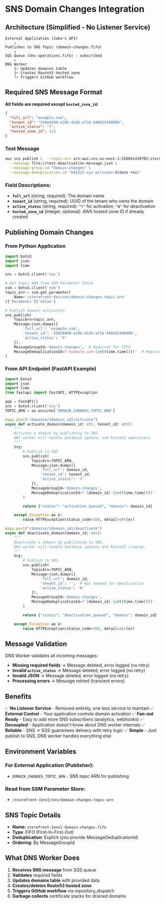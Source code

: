 # SNS Domain Changes Integration

## Architecture (Simplified - No Listener Service)

```
External Application (Jake's API)
    ↓
Publishes to SNS Topic (domain-changes.fifo)
    ↓
SQS Queue (dns-operations.fifo) - subscribed
    ↓
DNS Worker
    ├─ Updates domains table
    ├─ Creates Route53 hosted zone
    └─ Triggers GitHub workflow
```

## Required SNS Message Format

**All fields are required except `hosted_zone_id`:**

```json
{
  "full_url": "example.com",
  "tenant_id": "550e8400-e29b-41d4-a716-446655440000",
  "active_status": "Y",
  "hosted_zone_id": 123
}
```

### Test Message
```bash
aws sns publish \  --topic-arn arn:aws:sns:us-east-1:156041439702:storefront-dev-domain-changes.fifo \
  --message file://test-deactivation-message.json \
  --message-group-id "domain-changes" \
  --message-deduplication-id "042322-xyz-activate-$(date +%s)"
```

### Field Descriptions:

- **`full_url`** (string, required): The domain name
- **`tenant_id`** (string, required): UUID of the tenant who owns the domain
- **`active_status`** (string, required): `"Y"` for activation, `"N"` for deactivation
- **`hosted_zone_id`** (integer, optional): AWS hosted zone ID if already created

## Publishing Domain Changes

### From Python Application

```python
import boto3
import json
import time

sns = boto3.client('sns')

# Get topic ARN from SSM Parameter Store
ssm = boto3.client('ssm')
topic_arn = ssm.get_parameter(
    Name='/storefront-dev/sns/domain-changes-topic-arn'
)['Parameter']['Value']

# Publish domain activation
sns.publish(
    TopicArn=topic_arn,
    Message=json.dumps({
        'full_url': 'example.com',
        'tenant_id': '550e8400-e29b-41d4-a716-446655440000',
        'active_status': 'Y'
    }),
    MessageGroupId='domain-changes',  # Required for FIFO
    MessageDeduplicationId=f'example.com-{int(time.time())}'  # Required for FIFO
)
```

### From API Endpoint (FastAPI Example)

```python
import boto3
import json
import time
from fastapi import FastAPI, HTTPException

app = FastAPI()
sns = boto3.client('sns')
TOPIC_ARN = os.environ['DOMAIN_CHANGES_TOPIC_ARN']

@app.post("/domains/{domain_id}/activate")
async def activate_domain(domain_id: str, tenant_id: str):
    """
    Activate a domain by publishing to SNS.
    DNS worker will handle database updates and Route53 operations.
    """
    try:
        # Publish to SNS
        sns.publish(
            TopicArn=TOPIC_ARN,
            Message=json.dumps({
                'full_url': domain_id,
                'tenant_id': tenant_id,
                'active_status': 'Y'
            }),
            MessageGroupId='domain-changes',
            MessageDeduplicationId=f'{domain_id}-{int(time.time())}'
        )

        return {"status": "activation_queued", "domain": domain_id}

    except Exception as e:
        raise HTTPException(status_code=500, detail=str(e))

@app.post("/domains/{domain_id}/deactivate")
async def deactivate_domain(domain_id: str):
    """
    Deactivate a domain by publishing to SNS.
    DNS worker will handle database updates and Route53 cleanup.
    """
    try:
        # Publish to SNS
        sns.publish(
            TopicArn=TOPIC_ARN,
            Message=json.dumps({
                'full_url': domain_id,
                'tenant_id': '',  # Not needed for deactivation
                'active_status': 'N'
            }),
            MessageGroupId='domain-changes',
            MessageDeduplicationId=f'{domain_id}-{int(time.time())}'
        )

        return {"status": "deactivation_queued", "domain": domain_id}

    except Exception as e:
        raise HTTPException(status_code=500, detail=str(e))
```

## Message Validation

DNS Worker validates all incoming messages:

- **Missing required fields** → Message deleted, error logged (no retry)
- **Invalid `active_status`** → Message deleted, error logged (no retry)
- **Invalid JSON** → Message deleted, error logged (no retry)
- **Processing errors** → Message retried (transient errors)

## Benefits

✅ **No Listener Service** - Removed entirely, one less service to maintain
✅ **External Control** - Your application controls domain activation
✅ **Fan-out Ready** - Easy to add more SNS subscribers (analytics, webhooks)
✅ **Decoupled** - Application doesn't know about DNS worker internals
✅ **Reliable** - SNS → SQS guarantees delivery with retry logic
✅ **Simple** - Just publish to SNS, DNS worker handles everything else

## Environment Variables

### For External Application (Publisher):
- `DOMAIN_CHANGES_TOPIC_ARN` - SNS topic ARN for publishing

### Read from SSM Parameter Store:
- `/storefront-{env}/sns/domain-changes-topic-arn`

## SNS Topic Details

- **Name**: `storefront-{env}-domain-changes.fifo`
- **Type**: FIFO (First-In-First-Out)
- **Deduplication**: Explicit (you provide MessageDeduplicationId)
- **Ordering**: By MessageGroupId

## What DNS Worker Does

1. **Receives SNS message** from SQS queue
2. **Validates** required fields
3. **Updates domains table** with provided data
4. **Creates/deletes Route53 hosted zone**
5. **Triggers GitHub workflow** via repository_dispatch
6. **Garbage collects** certificate stacks for drained domains
